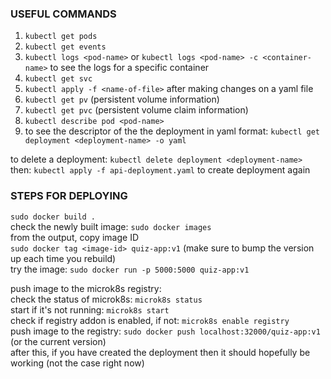 ### USEFUL COMMANDS
1) `kubectl get pods`
2) `kubectl get events`
3) `kubectl logs <pod-name>` or `kubectl logs <pod-name> -c <container-name>` to see the logs for a specific container
4) `kubectl get svc`
5) `kubectl apply -f <name-of-file>` after making changes on a yaml file
6) `kubectl get pv` (persistent volume information)
7) `kubectl get pvc` (persistent volume claim information)
8) `kubectl describe pod <pod-name>`
9) to see the descriptor of the the deployment in yaml format: `kubectl get deployment <deployment-name> -o yaml`

to delete a deployment: `kubectl delete deployment <deployment-name>`  
then: `kubectl apply -f api-deployment.yaml` to create deployment again
### STEPS FOR DEPLOYING
`sudo docker build .`  
check the newly built image: `sudo docker images`  
from the output, copy image ID  
`sudo docker tag <image-id> quiz-app:v1` (make sure to bump the version up each time you rebuild)  
try the image: `sudo docker run -p 5000:5000 quiz-app:v1`

push image to the microk8s registry:  
check the status of microk8s: `microk8s status`  
start if it's not running: `microk8s start`  
check if registry addon is enabled, if not: `microk8s enable registry`  
push image to the registry: `sudo docker push localhost:32000/quiz-app:v1` (or the current version)  
after this, if you have created the deployment then it should hopefully be working (not the case right now)
